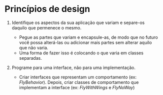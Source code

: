 # Princípios de design
1. Identifique os aspectos da sua aplicação que variam e separe-os daquilo que permenece o mesmo.
    - Pegue as partes que variam e encapsule-as, de modo que no futuro você possa alterá-las ou adicionar mais partes sem alterar aquilo que não varia.
    - Uma forma de fazer isso é colocando o que varia em classes separadas.

2. Programe para uma interface, não para uma implementação.
    - Criar interfaces que representam um comportamento (ex: _FlyBehavior_). Depois, criar classes de comportamento que implementam a interface (ex: _FlyWithWings_ e _FlyNoWay_)